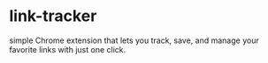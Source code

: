 # link-tracker
simple Chrome extension that lets you track, save, and manage your favorite links with just one click.
